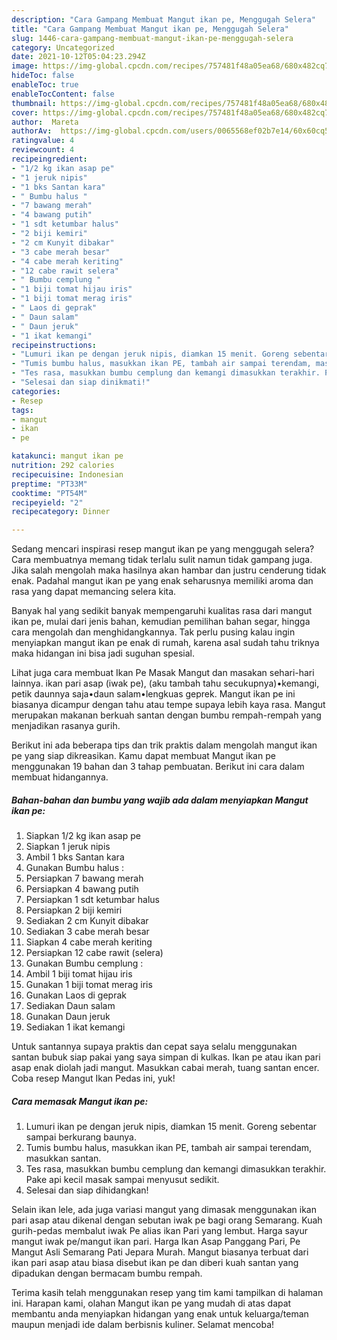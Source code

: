 ```yaml
---
description: "Cara Gampang Membuat Mangut ikan pe, Menggugah Selera"
title: "Cara Gampang Membuat Mangut ikan pe, Menggugah Selera"
slug: 1446-cara-gampang-membuat-mangut-ikan-pe-menggugah-selera
category: Uncategorized
date: 2021-10-12T05:04:23.294Z
image: https://img-global.cpcdn.com/recipes/757481f48a05ea68/680x482cq70/mangut-ikan-pe-foto-resep-utama.jpg
hideToc: false
enableToc: true
enableTocContent: false
thumbnail: https://img-global.cpcdn.com/recipes/757481f48a05ea68/680x482cq70/mangut-ikan-pe-foto-resep-utama.jpg
cover: https://img-global.cpcdn.com/recipes/757481f48a05ea68/680x482cq70/mangut-ikan-pe-foto-resep-utama.jpg
author:  Mareta
authorAv:  https://img-global.cpcdn.com/users/0065568ef02b7e14/60x60cq50/avatar.jpg
ratingvalue: 4
reviewcount: 4
recipeingredient:
- "1/2 kg ikan asap pe"
- "1 jeruk nipis"
- "1 bks Santan kara"
- " Bumbu halus "
- "7 bawang merah"
- "4 bawang putih"
- "1 sdt ketumbar halus"
- "2 biji kemiri"
- "2 cm Kunyit dibakar"
- "3 cabe merah besar"
- "4 cabe merah keriting"
- "12 cabe rawit selera"
- " Bumbu cemplung "
- "1 biji tomat hijau iris"
- "1 biji tomat merag iris"
- " Laos di geprak"
- " Daun salam"
- " Daun jeruk"
- "1 ikat kemangi"
recipeinstructions:
- "Lumuri ikan pe dengan jeruk nipis, diamkan 15 menit. Goreng sebentar sampai berkurang baunya."
- "Tumis bumbu halus, masukkan ikan PE, tambah air sampai terendam, masukkan santan."
- "Tes rasa, masukkan bumbu cemplung dan kemangi dimasukkan terakhir. Pake api kecil masak sampai menyusut sedikit."
- "Selesai dan siap dinikmati!"
categories:
- Resep
tags:
- mangut
- ikan
- pe

katakunci: mangut ikan pe 
nutrition: 292 calories
recipecuisine: Indonesian
preptime: "PT33M"
cooktime: "PT54M"
recipeyield: "2"
recipecategory: Dinner

---
```



Sedang mencari inspirasi resep mangut ikan pe yang menggugah selera? Cara membuatnya memang tidak terlalu sulit namun tidak gampang juga. Jika salah mengolah maka hasilnya akan hambar dan justru cenderung tidak enak. Padahal mangut ikan pe yang enak seharusnya memiliki aroma dan rasa yang dapat memancing selera kita.


Banyak hal yang sedikit banyak mempengaruhi kualitas rasa dari mangut ikan pe, mulai dari jenis bahan, kemudian pemilihan bahan segar, hingga cara mengolah dan menghidangkannya. Tak perlu pusing kalau ingin menyiapkan mangut ikan pe enak di rumah, karena asal sudah tahu triknya maka hidangan ini bisa jadi suguhan spesial.

Lihat juga cara membuat Ikan Pe Masak Mangut dan masakan sehari-hari lainnya. ikan pari asap (iwak pe), (aku tambah tahu secukupnya)•kemangi, petik daunnya saja•daun salam•lengkuas geprek. Mangut ikan pe ini biasanya dicampur dengan tahu atau tempe supaya lebih kaya rasa. Mangut merupakan makanan berkuah santan dengan bumbu rempah-rempah yang menjadikan rasanya gurih.


Berikut ini ada beberapa tips dan trik praktis dalam mengolah mangut ikan pe yang siap dikreasikan. Kamu dapat membuat Mangut ikan pe menggunakan 19 bahan dan 3 tahap pembuatan. Berikut ini cara dalam membuat hidangannya.

<!--inarticleads1-->

##### Bahan-bahan dan bumbu yang wajib ada dalam menyiapkan Mangut ikan pe:

1. Siapkan 1/2 kg ikan asap pe
1. Siapkan 1 jeruk nipis
1. Ambil 1 bks Santan kara
1. Gunakan  Bumbu halus :
1. Persiapkan 7 bawang merah
1. Persiapkan 4 bawang putih
1. Persiapkan 1 sdt ketumbar halus
1. Persiapkan 2 biji kemiri
1. Sediakan 2 cm Kunyit dibakar
1. Sediakan 3 cabe merah besar
1. Siapkan 4 cabe merah keriting
1. Persiapkan 12 cabe rawit (selera)
1. Gunakan  Bumbu cemplung :
1. Ambil 1 biji tomat hijau iris
1. Gunakan 1 biji tomat merag iris
1. Gunakan  Laos di geprak
1. Sediakan  Daun salam
1. Gunakan  Daun jeruk
1. Sediakan 1 ikat kemangi


Untuk santannya supaya praktis dan cepat saya selalu menggunakan santan bubuk siap pakai yang saya simpan di kulkas. Ikan pe atau ikan pari asap enak diolah jadi mangut. Masukkan cabai merah, tuang santan encer. Coba resep Mangut Ikan Pedas ini, yuk! 

<!--inarticleads2-->

##### Cara memasak Mangut ikan pe:

1. Lumuri ikan pe dengan jeruk nipis, diamkan 15 menit. Goreng sebentar sampai berkurang baunya.
1. Tumis bumbu halus, masukkan ikan PE, tambah air sampai terendam, masukkan santan.
1. Tes rasa, masukkan bumbu cemplung dan kemangi dimasukkan terakhir. Pake api kecil masak sampai menyusut sedikit.
1. Selesai dan siap dihidangkan!

Selain ikan lele, ada juga variasi mangut yang dimasak menggunakan ikan pari asap atau dikenal dengan sebutan iwak pe bagi orang Semarang. Kuah gurih-pedas membalut iwak Pe alias ikan Pari yang lembut. Harga sayur mangut iwak pe/mangut ikan pari. Harga Ikan Asap Panggang Pari, Pe Mangut Asli Semarang Pati Jepara Murah. Mangut biasanya terbuat dari ikan pari asap atau biasa disebut ikan pe dan diberi kuah santan yang dipadukan dengan bermacam bumbu rempah. 

Terima kasih telah menggunakan resep yang tim kami tampilkan di halaman ini. Harapan kami, olahan Mangut ikan pe yang mudah di atas dapat membantu anda menyiapkan hidangan yang enak untuk keluarga/teman maupun menjadi ide dalam berbisnis kuliner. Selamat mencoba!
